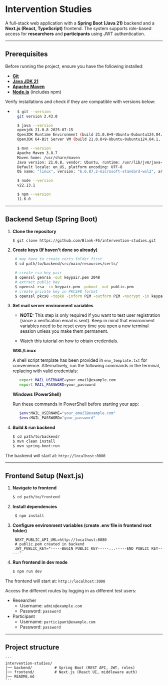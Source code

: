 # Intervention Studies

A full-stack web application with a **Spring Boot (Java 21)** backend and a **Next.js (React, TypeScript)** frontend. The system supports role-based access for **researchers** and **participants** using JWT authentication.

---

## Prerequisites

Before running the project, ensure you have the following installed:

- **[Git](https://git-scm.com/downloads)**
- **[Java JDK 21](https://www.oracle.com/java/technologies/downloads/)**
- **[Apache Maven](https://maven.apache.org/download.cgi)**
- **[Node.js](https://nodejs.org/en/download)** (includes npm)

Verify installations and check if they are compatible with versions below:

- ```bash
    $ git --version
    git version 2.43.0

    $ java --version
    openjdk 21.0.8 2025-07-15
    OpenJDK Runtime Environment (build 21.0.8+9-Ubuntu-0ubuntu124.04.1)
    OpenJDK 64-Bit Server VM (build 21.0.8+9-Ubuntu-0ubuntu124.04.1, mixed mode, sharing)

    $ mvn --version
    Apache Maven 3.8.7
    Maven home: /usr/share/maven
    Java version: 21.0.8, vendor: Ubuntu, runtime: /usr/lib/jvm/java-21-openjdk-amd64
    Default locale: en_US, platform encoding: UTF-8
    OS name: "linux", version: "6.6.87.2-microsoft-standard-wsl2", arch: "amd64", family: "unix"

    $ node --version
    v22.13.1

    $ npm --version
    11.6.0
  ```

---

## Backend Setup (Spring Boot)

1. **Clone the repository**

   ```bash
   $ git clone https://github.com/Blank-FS/intervention-studies.git
   ```

2. **Create keys (If haven't done so already)**

   ```bash
    # may have to create certs folder first
    $ cd path/to/backend/src/main/resources/certs/

    # create rsa key pair
    $ openssl genrsa -out keypair.pem 2048
    # extract public key
    $ openssl rsa -in keypair.pem -pubout -out public.pem
    # create private key in PKCS#8 format
    $ openssl pkcs8 -topk8 -inform PEM -outform PEM -nocrypt -in keypair.pem -out private.pem
   ```

3. **Set mail server environment variables**

   - **NOTE:** This step is only required if you want to test user registration (since a verification email is sent). Keep in mind that environment variables need to be reset every time you open a new terminal session unless you make them permanent.

   - Watch this [tutorial](https://www.youtube.com/watch?v=ZfEK3WP73eY) on how to obtain credentials.

   **WSL/Linux**

   A shell script template has been provided in `env_template.txt` for convenience. Alternatively, run the following commands in the terminal, replacing with valid credentials:

   ```bash
      export MAIL_USERNAME=your_email@example.com
      export MAIL_PASSWORD=your_password
   ```

   **Windows (PowerShell)**

   Run these commands in PowerShell before starting your app:

   ```bash
      $env:MAIL_USERNAME="your_email@example.com"
      $env:MAIL_PASSWORD="your_password"
   ```

4. **Build & run backend**

   ```bash
   $ cd path/to/backend/
   $ mvn clean install
   $ mvn spring-boot:run
   ```

The backend will start at: `http://localhost:8080`

---

## Frontend Setup (Next.js)

1. **Navigate to frontend**

   ```bash
   $ cd path/to/frontend
   ```

2. **Install dependencies**

   ```bash
    $ npm install
   ```

3. **Configure environment variables (create .env file in frontend root folder)**

   ```
    NEXT_PUBLIC_API_URL=http://localhost:8080
    # public.pem created in backend
    JWT_PUBLIC_KEY="-----BEGIN PUBLIC KEY-----...-----END PUBLIC KEY-----"
   ```

4. **Run frontend in dev mode**

   ```bash
   $ npm run dev
   ```

The frontend will start at: `http://localhost:3000`

Access the different routes by logging in as different test users:

- Researcher
  - Username: `admin@example.com`
  - Password: `password`
- Participant
  - Username: `participant@example.com`
  - Password: `password`

---

## Project structure

    ```
    intervention-studies/
    │── backend/          # Spring Boot (REST API, JWT, roles)
    │── frontend/         # Next.js (React UI, middleware auth)
    │── README.md
    ```
